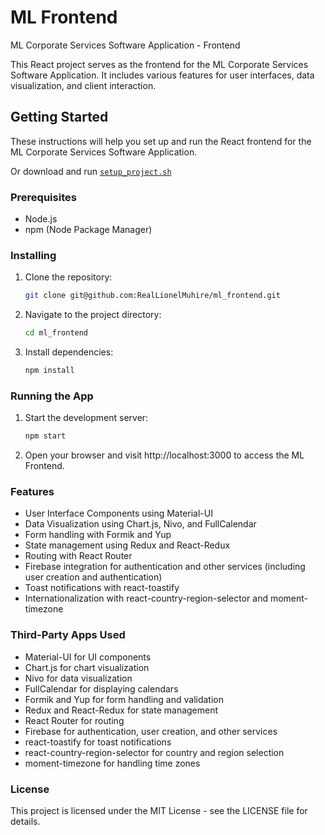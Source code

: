 # ML Frontend

ML Corporate Services Software Application - Frontend

This React project serves as the frontend for the ML Corporate Services Software Application. It includes various features for user interfaces, data visualization, and client interaction.

## Getting Started

These instructions will help you set up and run the React frontend for the ML Corporate Services Software Application.

Or download and run [`setup_project.sh`](./setup_project.sh)

### Prerequisites

- Node.js
- npm (Node Package Manager)

### Installing

1. Clone the repository:

    ```bash
    git clone git@github.com:RealLionelMuhire/ml_frontend.git
    ```

2. Navigate to the project directory:

    ```bash
    cd ml_frontend
    ```

3. Install dependencies:

    ```bash
    npm install
    ```

### Running the App

1. Start the development server:

    ```bash
    npm start
    ```

2. Open your browser and visit http://localhost:3000 to access the ML Frontend.

### Features

- User Interface Components using Material-UI
- Data Visualization using Chart.js, Nivo, and FullCalendar
- Form handling with Formik and Yup
- State management using Redux and React-Redux
- Routing with React Router
- Firebase integration for authentication and other services (including user creation and authentication)
- Toast notifications with react-toastify
- Internationalization with react-country-region-selector and moment-timezone

### Third-Party Apps Used

- Material-UI for UI components
- Chart.js for chart visualization
- Nivo for data visualization
- FullCalendar for displaying calendars
- Formik and Yup for form handling and validation
- Redux and React-Redux for state management
- React Router for routing
- Firebase for authentication, user creation, and other services
- react-toastify for toast notifications
- react-country-region-selector for country and region selection
- moment-timezone for handling time zones

### License

This project is licensed under the MIT License - see the LICENSE file for details.

